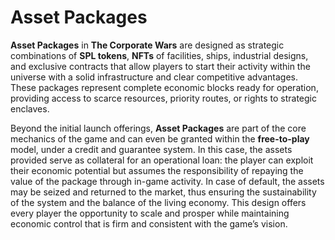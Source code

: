 # Asset Packages

**Asset Packages** in **The Corporate Wars** are designed as strategic combinations of **SPL tokens**, **NFTs** of facilities, ships, industrial designs, and exclusive contracts that allow players to start their activity within the universe with a solid infrastructure and clear competitive advantages. These packages represent complete economic blocks ready for operation, providing access to scarce resources, priority routes, or rights to strategic enclaves.

Beyond the initial launch offerings, **Asset Packages** are part of the core mechanics of the game and can even be granted within the **free-to-play** model, under a credit and guarantee system. In this case, the assets provided serve as collateral for an operational loan: the player can exploit their economic potential but assumes the responsibility of repaying the value of the package through in-game activity. In case of default, the assets may be seized and returned to the market, thus ensuring the sustainability of the system and the balance of the living economy. This design offers every player the opportunity to scale and prosper while maintaining economic control that is firm and consistent with the game’s vision.

